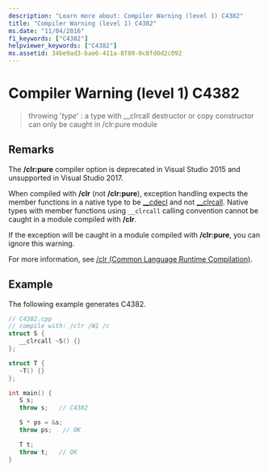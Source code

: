 ```yaml
---
description: "Learn more about: Compiler Warning (level 1) C4382"
title: "Compiler Warning (level 1) C4382"
ms.date: "11/04/2016"
f1_keywords: ["C4382"]
helpviewer_keywords: ["C4382"]
ms.assetid: 34be9ad3-bae6-411a-8f80-0c8fd0d2c092
---
```

# Compiler Warning (level 1) C4382

> throwing '*type*' : a type with __clrcall destructor or copy constructor can only be caught in /clr:pure module

## Remarks

The **/clr:pure** compiler option is deprecated in Visual Studio 2015 and unsupported in Visual Studio 2017.

When compiled with **/clr** (not **/clr:pure**), exception handling expects the member functions in a native type to be [__cdecl](../../cpp/cdecl.md) and not [__clrcall](../../cpp/clrcall.md). Native types with member functions using `__clrcall` calling convention cannot be caught in a module compiled with **/clr**.

If the exception will be caught in a module compiled with **/clr:pure**, you can ignore this warning.

For more information, see [/clr (Common Language Runtime Compilation)](../../build/reference/clr-common-language-runtime-compilation.md).

## Example

The following example generates C4382.

```cpp
// C4382.cpp
// compile with: /clr /W1 /c
struct S {
   __clrcall ~S() {}
};

struct T {
   ~T() {}
};

int main() {
   S s;
   throw s;   // C4382

   S * ps = &s;
   throw ps;   // OK

   T t;
   throw t;   // OK
}
```
